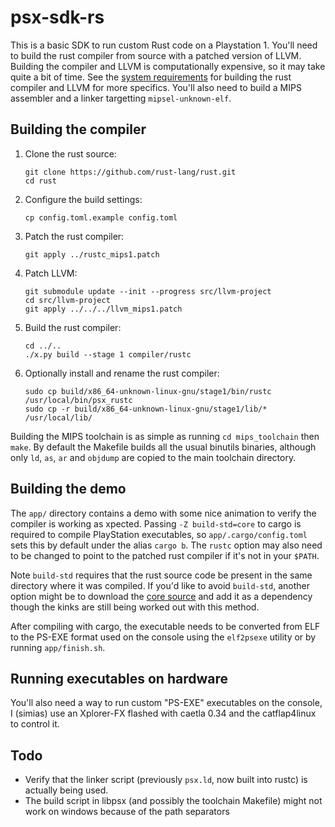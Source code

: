 # psx-sdk-rs

This is a basic SDK to run custom Rust code on a Playstation 1. You'll need to
build the rust compiler from source with a patched version of LLVM. Building the
compiler and LLVM is computationally expensive, so it may take quite a bit of
time. See the [system requirements](https://rustc-dev-guide.rust-lang.org/getting-started.html#system-requirements)
for building the rust compiler and LLVM for more specifics. You'll also need to
build a MIPS assembler and a linker targetting `mipsel-unknown-elf`.

## Building the compiler

1. Clone the rust source:

    ```
    git clone https://github.com/rust-lang/rust.git
    cd rust
    ```

2. Configure the build settings:

    ```
    cp config.toml.example config.toml
    ```

3. Patch the rust compiler:

    ```
    git apply ../rustc_mips1.patch
    ```

4. Patch LLVM:

    ```
    git submodule update --init --progress src/llvm-project
    cd src/llvm-project
    git apply ../../../llvm_mips1.patch
    ```

5. Build the rust compiler:

    ```
    cd ../..
    ./x.py build --stage 1 compiler/rustc
    ```

6. Optionally install and rename the rust compiler:

    ```
    sudo cp build/x86_64-unknown-linux-gnu/stage1/bin/rustc /usr/local/bin/psx_rustc
    sudo cp -r build/x86_64-unknown-linux-gnu/stage1/lib/* /usr/local/lib/
    ```

Building the MIPS toolchain is as simple as running `cd mips_toolchain` then
`make`. By default the Makefile builds all the usual binutils binaries, although
only `ld`, `as`, `ar` and `objdump` are copied to the main toolchain directory.

## Building the demo
The `app/` directory contains a demo with some nice animation to verify the
compiler is working as xpected. Passing `-Z build-std=core` to cargo is required
to compile PlayStation executables, so `app/.cargo/config.toml` sets this by
default under the alias `cargo b`. The `rustc` option may also need to be
changed to point to the patched rust compiler if it's not in your `$PATH`.

Note `build-std` requires that the rust source code be present in the same
directory where it was compiled. If you'd like to avoid `build-std`, another
option might be to download the [core
source](https://docs.rs/rust-libcore/0.0.3/core/) and add it as a dependency
though the kinks are still being worked out with this method.

After compiling with cargo, the executable needs to be converted from ELF to the
PS-EXE format used on the console using the `elf2psexe` utility or by running
`app/finish.sh`.

## Running executables on hardware

You'll also need a way to run custom "PS-EXE" executables on the
console, I (simias) use an Xplorer-FX flashed with caetla 0.34 and the
catflap4linux to control it.

## Todo

 - Verify that the linker script (previously `psx.ld`, now built into rustc) is
   actually being used.
 - The build script in libpsx (and possibly the toolchain Makefile) might not
   work on windows because of the path separators
